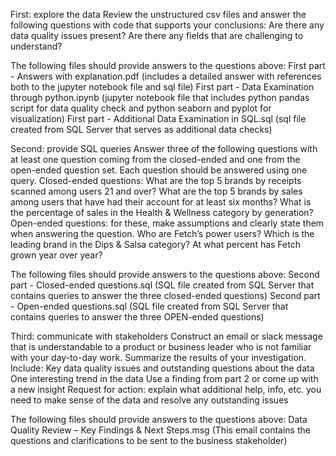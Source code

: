 First: explore the data
Review the unstructured csv files and answer the following questions with code that supports your conclusions:
Are there any data quality issues present?
Are there any fields that are challenging to understand?

The following files should provide answers to the questions above:
First part - Answers with explanation.pdf      (includes a detailed answer with references both to the jupyter notebook file and sql file)
First part - Data Examination through python.ipynb    (jupyter notebook file that includes python pandas script for data quality check and python seaborn and pyplot for visualization)
First part - Additional Data Examination in SQL.sql    (sql file created from SQL Server that serves as additional data checks)


Second: provide SQL queries
Answer three of the following questions with at least one question coming from the closed-ended and one from the open-ended question set. Each question should be answered using one query.
Closed-ended questions:
What are the top 5 brands by receipts scanned among users 21 and over?
What are the top 5 brands by sales among users that have had their account for at least six months?
What is the percentage of sales in the Health & Wellness category by generation?
Open-ended questions: for these, make assumptions and clearly state them when answering the question.
Who are Fetch’s power users?
Which is the leading brand in the Dips & Salsa category?
At what percent has Fetch grown year over year?


The following files should provide answers to the questions above:
Second part - Closed-ended questions.sql      (SQL file created from SQL Server that contains queries to answer the three closed-ended questions)
Second part - Open-ended questions.sql        (SQL file created from SQL Server that contains queries to answer the three OPEN-ended questions)

Third: communicate with stakeholders
Construct an email or slack message that is understandable to a product or business leader who is not familiar with your day-to-day work. Summarize the results of your investigation. Include:
Key data quality issues and outstanding questions about the data
One interesting trend in the data
Use a finding from part 2 or come up with a new insight
Request for action: explain what additional help, info, etc. you need to make sense of the data and resolve any outstanding issues

The following files should provide answers to the questions above:
Data Quality Review – Key Findings & Next Steps.msg      (This email contains the questions and clarifications to be sent to the business stakeholder)
